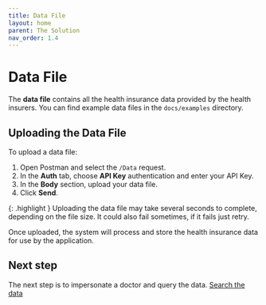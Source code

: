 ```yaml
---
title: Data File
layout: home
parent: The Solution
nav_order: 1.4
---
```


# Data File

The **data file** contains all the health insurance data provided by the health insurers. You can find example data files in the `docs/examples` directory.

## Uploading the Data File

To upload a data file:

1. Open Postman and select the `/Data` request.
2. In the **Auth** tab, choose **API Key** authentication and enter your API Key.
3. In the **Body** section, upload your data file.
4. Click **Send**.

{: .highlight }
Uploading the data file may take several seconds to complete, depending on the file size. It could also fail sometimes, if it fails just retry.

Once uploaded, the system will process and store the health insurance data for use by the application.

## Next step
The next step is to impersonate a doctor and query the data. [Search the data](Search.md)